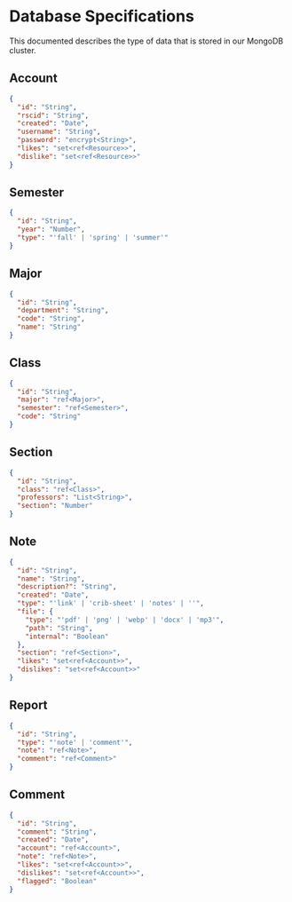 # Database Specifications

This documented describes the type of data that is stored in our MongoDB
cluster.

## Account

```json
{
  "id": "String",
  "rscid": "String",
  "created": "Date",
  "username": "String",
  "password": "encrypt<String>",
  "likes": "set<ref<Resource>>",
  "dislike": "set<ref<Resource>>"
}
```

## Semester

```json
{
  "id": "String",
  "year": "Number",
  "type": "'fall' | 'spring' | 'summer'"
}
```

## Major

```json
{
  "id": "String",
  "department": "String",
  "code": "String",
  "name": "String"
}
```

## Class

```json
{
  "id": "String",
  "major": "ref<Major>",
  "semester": "ref<Semester>",
  "code": "String"
}
```

## Section

```json
{
  "id": "String",
  "class": "ref<Class>",
  "professors": "List<String>",
  "section": "Number"
}
```

## Note

```json
{
  "id": "String",
  "name": "String",
  "description?": "String",
  "created": "Date",
  "type": "'link' | 'crib-sheet' | 'notes' | ''",
  "file": {
    "type": "'pdf' | 'png' | 'webp' | 'docx' | 'mp3'",
    "path": "String",
    "internal": "Boolean"
  },
  "section": "ref<Section>",
  "likes": "set<ref<Account>>",
  "dislikes": "set<ref<Account>>"
}
```

## Report

```json
{
  "id": "String",
  "type": "'note' | 'comment'",
  "note": "ref<Note>",
  "comment": "ref<Comment>"
}
```

## Comment

```json
{
  "id": "String",
  "comment": "String",
  "created": "Date",
  "account": "ref<Account>",
  "note": "ref<Note>",
  "likes": "set<ref<Account>>",
  "dislikes": "set<ref<Account>>",
  "flagged": "Boolean"
}
```
